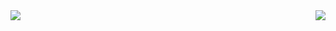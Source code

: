 <img align="left" src="https://github-readme-stats.vercel.app/api?username=Moniq-muli&include_all_commits=true&count_private-true&custom_title=Moniq'%20GitHub%20Stats&line_height=30&show_icons=true&hide_border=true&bg_color=192133&title_color=efb752&icon_color=efb752&text_color=70bed9">
<img align="right" src="https://github-readme-stats.vercel.app/api/top-langs/?username=Moniq-muli&layout=compact">
